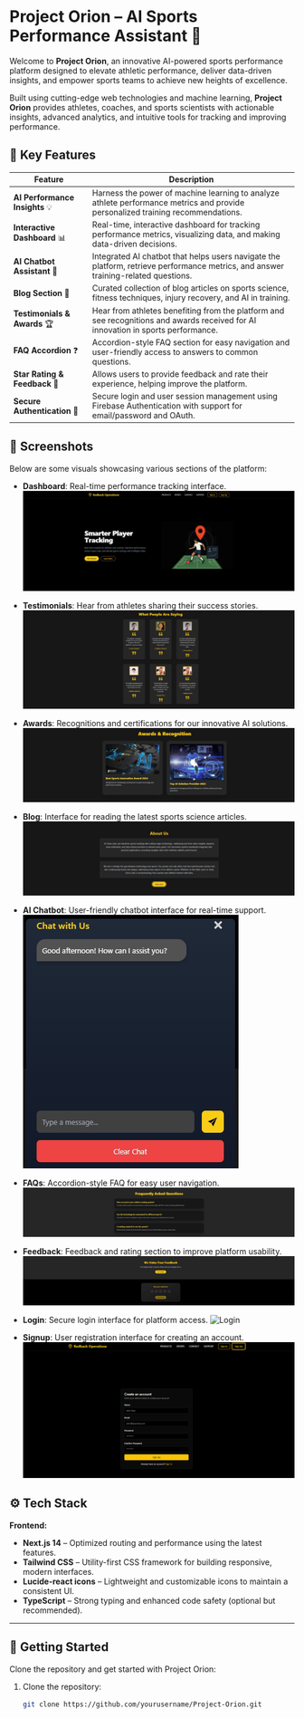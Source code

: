 # Project Orion – AI Sports Performance Assistant 🚀

Welcome to **Project Orion**, an innovative AI-powered sports performance platform designed to elevate athletic performance, deliver data-driven insights, and empower sports teams to achieve new heights of excellence.

Built using cutting-edge web technologies and machine learning, **Project Orion** provides athletes, coaches, and sports scientists with actionable insights, advanced analytics, and intuitive tools for tracking and improving performance.

## 🌟 Key Features

| Feature                         | Description                                                                                       
|----------------------------------|----------------------------------------------------------------------------------------------------------------------------------------
| **AI Performance Insights** 💡   | Harness the power of machine learning to analyze athlete performance metrics and provide personalized training recommendations. 
| **Interactive Dashboard** 📊    | Real-time, interactive dashboard for tracking performance metrics, visualizing data, and making data-driven decisions. 
| **AI Chatbot Assistant** 🤖     | Integrated AI chatbot that helps users navigate the platform, retrieve performance metrics, and answer training-related questions. 
| **Blog Section** 📝             | Curated collection of blog articles on sports science, fitness techniques, injury recovery, and AI in training. 
| **Testimonials & Awards** 🏆    | Hear from athletes benefiting from the platform and see recognitions and awards received for AI innovation in sports performance. 
| **FAQ Accordion** ❓            | Accordion-style FAQ section for easy navigation and user-friendly access to answers to common questions.
| **Star Rating & Feedback** 🌟   | Allows users to provide feedback and rate their experience, helping improve the platform.
| **Secure Authentication** 🔐    | Secure login and user session management using Firebase Authentication with support for email/password and OAuth. 

## 📸 Screenshots

Below are some visuals showcasing various sections of the platform:

- **Dashboard**: Real-time performance tracking interface.
  ![Dashboard](public/images/Dashboard.png)

- **Testimonials**: Hear from athletes sharing their success stories.
  ![Testimonials](public/images/Testimonials.png)

- **Awards**: Recognitions and certifications for our innovative AI solutions.
  ![Awards](public/images/Awards.png)

- **Blog**: Interface for reading the latest sports science articles.
  ![Blog](public/images/AboutUs.png)

- **AI Chatbot**: User-friendly chatbot interface for real-time support.
  ![AI Chatbot](public/images/Chatbot.png)

- **FAQs**: Accordion-style FAQ for easy user navigation.
  ![FAQs](public/images/FAQs.png)

- **Feedback**: Feedback and rating section to improve platform usability.
  ![Feedback](public/images/Feedback.png)

- **Login**: Secure login interface for platform access.
  ![Login](public/images/Login.png)

- **Signup**: User registration interface for creating an account.
  ![Signup](public/images/Signup.png)

## ⚙️ Tech Stack

**Frontend:**
- **Next.js 14** – Optimized routing and performance using the latest features.
- **Tailwind CSS** – Utility-first CSS framework for building responsive, modern interfaces.
- **Lucide-react icons** – Lightweight and customizable icons to maintain a consistent UI.
- **TypeScript** – Strong typing and enhanced code safety (optional but recommended).

---

## 🚀 Getting Started

Clone the repository and get started with Project Orion:

1. Clone the repository:
   ```bash
   git clone https://github.com/yourusername/Project-Orion.git
